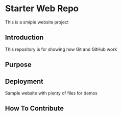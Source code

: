 # Starter Web Repo

This is a smiple website project 
## Introduction 

This repository is for showing how Git and GitHub work

## Purpose


## Deployment 
Sample website with plenty of files for demos

## How To Contribute 
